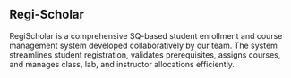 ## Regi-Scholar
RegiScholar is a comprehensive SQ-based student enrollment and course management system developed collaboratively by our team. The system streamlines student registration, validates prerequisites, assigns courses, and manages class, lab, and instructor allocations efficiently.
